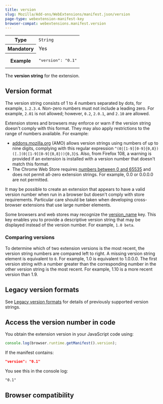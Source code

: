 ```yaml
---
title: version
slug: Mozilla/Add-ons/WebExtensions/manifest.json/version
page-type: webextension-manifest-key
browser-compat: webextensions.manifest.version
---
```




<table class="fullwidth-table standard-table">
  <tbody>
    <tr>
      <th scope="row">Type</th>
      <td><code>String</code></td>
    </tr>
    <tr>
      <th scope="row">Mandatory</th>
      <td>Yes</td>
    </tr>
    <tr>
      <th scope="row">Example</th>
      <td><pre class="brush: json">"version": "0.1"</pre></td>
    </tr>
  </tbody>
</table>

The **version string** for the extension.

## Version format

The version string consists of 1 to 4 numbers separated by dots, for example, `1.2.3.4`. Non-zero numbers must not include a leading zero. For example, `2.01` is not allowed; however, `0.2`, `2.0.1`, and `2.10` are allowed.

Extension stores and browsers may enforce or warn if the version string doesn't comply with this format. They may also apply restrictions to the range of numbers available. For example:

- [addons.mozilla.org](https://addons.mozilla.org/) (AMO) allows version strings using numbers of up to nine digits, complying with this regular expression `^(0|[1-9][0-9]{0,8})([.](0|[1-9][0-9]{0,8})){0,3}$`. Also, from Firefox 108, a warning is provided if an extension is installed with a version number that doesn't match this format.
- The Chrome Web Store requires [numbers between 0 and 65535](https://developer.chrome.com/docs/extensions/reference/manifest/version) and does not permit all-zero extension strings. For example, 0.0 or 0.0.0.0 are not permitted.

It may be possible to create an extension that appears to have a valid version number when run in a browser but doesn't comply with store requirements. Particular care should be taken when developing cross-browser extensions that use large number elements.

Some browsers and web stores may recognize the [version_name](/Mozilla/Add-ons/WebExtensions/manifest.json/version_name) key. This key enables you to provide a descriptive version string that may be displayed instead of the version number. For example, `1.0 beta`.

### Comparing versions

To determine which of two extension versions is the most recent, the version string numbers are compared left to right. A missing version string element is equivalent to `0`. For example, 1.0 is equivalent to 1.0.0.0. The first version string with a number greater than the corresponding number in the other version string is the most recent. For example, 1.10 is a more recent version than 1.9.

## Legacy version formats

See [Legacy version formats](/Mozilla/Add-ons/WebExtensions/manifest.json/version/format) for details of previously supported version strings.

## Access the version number in code

You obtain the extension version in your JavaScript code using:

```js
console.log(browser.runtime.getManifest().version);
```

If the manifest contains:

```json
"version": "0.1"
```

You see this in the console log:

```plain
"0.1"
```

## Browser compatibility


